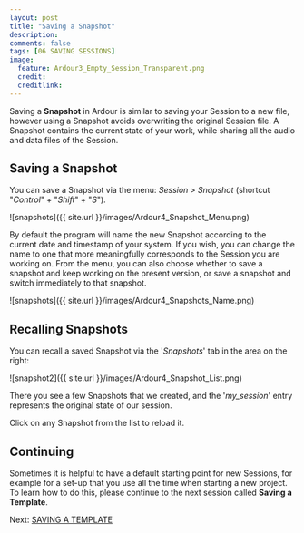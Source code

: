 ```yaml
---
layout: post
title: "Saving a Snapshot"
description:
comments: false 
tags: [06 SAVING SESSIONS]
image:
  feature: Ardour3_Empty_Session_Transparent.png
  credit:  
  creditlink:  
---
```


Saving a **Snapshot** in Ardour is similar to saving your Session to a
new file, however using a Snapshot avoids overwriting the original
Session file. A Snapshot contains the current state of your work, while
sharing all the audio and data files of the Session.

## Saving a Snapshot

You can save a Snapshot via the menu: *Session > Snapshot* (shortcut "*Control*" + "*Shift*" + "*S*").

![snapshots]({{ site.url }}/images/Ardour4_Snapshot_Menu.png)

By default the program will name the new Snapshot according to the
current date and timestamp of your system. If you wish, you can change
the name to one that more meaningfully corresponds to the Session you
are working on. From the menu, you can also choose whether to save a snapshot and keep working on the present version, or save a snapshot and switch immediately to that snapshot.

![snapshots]({{ site.url }}/images/Ardour4_Snapshots_Name.png)

## Recalling Snapshots

You can recall a saved Snapshot via the '*Snapshots*' tab in the area on
the right:

![snapshot2]({{ site.url }}/images/Ardour4_Snapshot_List.png)

There you see a few Snapshots that we created, and the '*my_session*' entry
represents the original state of our session.

Click on any Snapshot from the list to reload it.

## Continuing

Sometimes it is helpful to have a default starting point for new
Sessions, for example for a set-up that you use all the time when starting a new project. To learn how
to do this, please continue to the next session called **Saving a Template**. 

Next: [SAVING A TEMPLATE](../saving-a-template)


